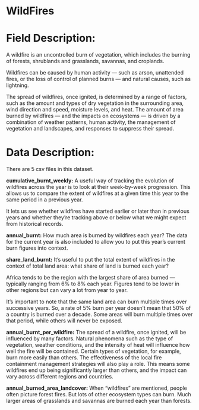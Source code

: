 # WildFires

# Field Description:

A wildfire is an uncontrolled burn of vegetation, which includes the burning of forests, shrublands and grasslands, savannas, and croplands.

Wildfires can be caused by human activity — such as arson, unattended fires, or the loss of control of planned burns — and natural causes, such as lightning.

The spread of wildfires, once ignited, is determined by a range of factors, such as the amount and types of dry vegetation in the surrounding area, wind direction and speed, moisture levels, and heat. The amount of area burned by wildfires — and the impacts on ecosystems — is driven by a combination of weather patterns, human activity, the management of vegetation and landscapes, and responses to suppress their spread.

# Data Description:

There are 5 csv files in this dataset.

**cumulative_burnt_weekly:**
A useful way of tracking the evolution of wildfires across the year is to look at their week-by-week progression. This allows us to compare the extent of wildfires at a given time this year to the same period in a previous year.

It lets us see whether wildfires have started earlier or later than in previous years and whether they’re tracking above or below what we might expect from historical records.

**annual_burnt:**
How much area is burned by wildfires each year? The data for the current year is also included to allow you to put this year’s current burn figures into context.

**share_land_burnt:**
It’s useful to put the total extent of wildfires in the context of total land area: what share of land is burned each year?

Africa tends to be the region with the largest share of area burned — typically ranging from 6% to 8% each year. Figures tend to be lower in other regions but can vary a lot from year to year.

It’s important to note that the same land area can burn multiple times over successive years. So, a rate of 5% burn per year doesn’t mean that 50% of a country is burned over a decade. Some areas will burn multiple times over that period, while others will never be exposed.

**annual_burnt_per_wildfire:**
The spread of a wildfire, once ignited, will be influenced by many factors. Natural phenomena such as the type of vegetation, weather conditions, and the intensity of heat will influence how well the fire will be contained. Certain types of vegetation, for example, burn more easily than others. The effectiveness of the local fire containment management strategies will also play a role. This means some wildfires end up being significantly larger than others, and the impact can vary across different regions and countries.

**annual_burned_area_landcover:**
When “wildfires” are mentioned, people often picture forest fires. But lots of other ecosystem types can burn. Much larger areas of grasslands and savannas are burned each year than forests.
